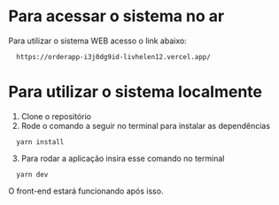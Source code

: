 # Para acessar o sistema no ar
Para utilizar o sistema WEB acesso o link abaixo:

```ssh
  https://orderapp-i3j0dg9id-livhelen12.vercel.app/
```

# Para utilizar o sistema localmente

1. Clone o repositório
2. Rode o comando a seguir no terminal para instalar as dependências

```ssh
  yarn install
```

3. Para rodar a aplicação insira esse comando no terminal

```ssh
  yarn dev
```

O front-end estará funcionando após isso.
